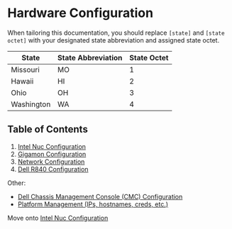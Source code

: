 # Hardware Configuration

When tailoring this documentation, you should replace `[state]` and `[state octet]` with your designated state abbreviation and assigned state octet.

| State      |  State Abbreviation   | State Octet |
|------------|-----------------------|-------------|
| Missouri   | MO                    | 1           |
| Hawaii     | HI                    | 2           |
| Ohio       | OH                    | 3           |
| Washington | WA                    | 4           |

## Table of Contents
1. [Intel Nuc Configuration](nuc/README.md)
2. [Gigamon Configuration](gigamon/README.md)
3. [Network Configuration](network/README.md)
4. [Dell R840 Configuration](dell/README.md)

Other:
 - [Dell Chassis Management Console (CMC) Configuration](network/cmc-configuration.md)
 - [Platform Management (IPs, hostnames, creds, etc.)](platform-management.md)

Move onto [Intel Nuc Configuration](nuc/README.md)
